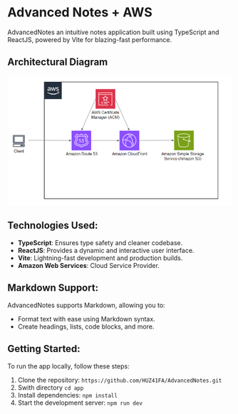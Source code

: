 # Advanced Notes + AWS

AdvancedNotes an intuitive notes application built using TypeScript and ReactJS, powered by Vite for blazing-fast performance.

## Architectural Diagram

![Architecture Diagram](./public/ArchitectureDiagram.png)

## Technologies Used:

- **TypeScript**: Ensures type safety and cleaner codebase.
- **ReactJS**: Provides a dynamic and interactive user interface.
- **Vite**: Lightning-fast development and production builds.
- **Amazon Web Services**: Cloud Service Provider.

## Markdown Support:

AdvancedNotes supports Markdown, allowing you to:

- Format text with ease using Markdown syntax.
- Create headings, lists, code blocks, and more.

## Getting Started:

To run the app locally, follow these steps:

1.  Clone the repository: `https://github.com/HUZ41FA/AdvancedNotes.git`
2.  Swith directory `cd app`
3.  Install dependencies: `npm install`
4.  Start the development server: `npm run dev`
